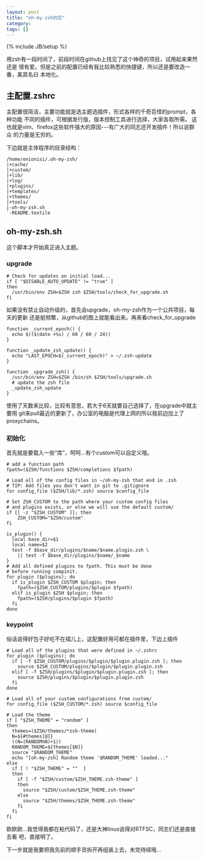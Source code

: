 ```yaml
---
layout: post
title: "oh-my-zsh的芯"
category: 
tags: []
---
```

{% include JB/setup %}

用zsh有一段时间了，前段时间在github上找见了这个神奇的项目，试用起来果然还是
很有爱。但是之前的配置已经有我比较熟悉的快捷键，所以还是要改造一番，美其名曰
本地化。

## 主配置.zshrc

主配置很简洁，主要功能就是选主题选插件，形式各样的千奇百怪的prompt，各种功能
不同的插件，可根据发行版，版本控制工具进行选择，大家各取所需。
这也就是vim、firefox这些软件强大的原因---有广大的同志还开发插件！所以说群众
的力量是无穷的。
                 
下边就是主体程序的目录结构：

	/home/onionisi/.oh-my-zsh/
	|+cache/
	|+custom/
	|+lib/
	|+log/
	|+plugins/
	|+templates/
	|+themes/
	|+tools/
	|-oh-my-zsh.sh
	`-README.textile

## oh-my-zsh.sh

这个脚本才开始真正进入主题。

### upgrade

	# Check for updates on initial load...
	if [ "$DISABLE_AUTO_UPDATE" != "true" ]
	then
	  /usr/bin/env ZSH=$ZSH zsh $ZSH/tools/check_for_upgrade.sh
	fi

如果没有禁止自动升级的，首先会upgrade，oh-my-zsh作为一个公共项目，每天的更新
还是挺频繁，从github的图上就能看出来。再来看check_for_upgrade

	function _current_epoch() {
	  echo $(($(date +%s) / 60 / 60 / 24))
	}
	
	function _update_zsh_update() {
	  echo "LAST_EPOCH=$(_current_epoch)" > ~/.zsh-update
	}
	
	function _upgrade_zsh() {
	  /usr/bin/env ZSH=$ZSH /bin/sh $ZSH/tools/upgrade.sh
	  # update the zsh file
	  _update_zsh_update
	}

使用了天数来比较，比较有意思，若大于6天就要自己选择了，在upgrade中就主要用
git来pull最近的更新了，办公室的电脑是代理上网的所以我前边加上了proxychains。

### 初始化

首先就是要载入一些“库”，呵呵...有个custom可以自定义哦。

	# add a function path
	fpath=($ZSH/functions $ZSH/completions $fpath)
	
	# Load all of the config files in ~/oh-my-zsh that end in .zsh
	# TIP: Add files you don't want in git to .gitignore
	for config_file ($ZSH/lib/*.zsh) source $config_file
	
	# Set ZSH_CUSTOM to the path where your custom config files
	# and plugins exists, or else we will use the default custom/
	if [[ -z "$ZSH_CUSTOM" ]]; then
	    ZSH_CUSTOM="$ZSH/custom"
	fi
	
	is_plugin() {
	  local base_dir=$1
	  local name=$2
	  test -f $base_dir/plugins/$name/$name.plugin.zsh \
	    || test -f $base_dir/plugins/$name/_$name
	}
	# Add all defined plugins to fpath. This must be done
	# before running compinit.
	for plugin ($plugins); do
	  if is_plugin $ZSH_CUSTOM $plugin; then
	    fpath=($ZSH_CUSTOM/plugins/$plugin $fpath)
	  elif is_plugin $ZSH $plugin; then
	    fpath=($ZSH/plugins/$plugin $fpath)
	  fi
	done

### keypoint

俗话说得好包子好吃不在褶儿上，这配置好用可都在插件里，下边上插件


	# Load all of the plugins that were defined in ~/.zshrc
	for plugin ($plugins); do
	  if [ -f $ZSH_CUSTOM/plugins/$plugin/$plugin.plugin.zsh ]; then
	    source $ZSH_CUSTOM/plugins/$plugin/$plugin.plugin.zsh
	  elif [ -f $ZSH/plugins/$plugin/$plugin.plugin.zsh ]; then
	    source $ZSH/plugins/$plugin/$plugin.plugin.zsh
	  fi
	done
	
	# Load all of your custom configurations from custom/
	for config_file ($ZSH_CUSTOM/*.zsh) source $config_file
	
	# Load the theme
	if [ "$ZSH_THEME" = "random" ]
	then
	  themes=($ZSH/themes/*zsh-theme)
	  N=${#themes[@]}
	  ((N=(RANDOM%N)+1))
	  RANDOM_THEME=${themes[$N]}
	  source "$RANDOM_THEME"
	  echo "[oh-my-zsh] Random theme '$RANDOM_THEME' loaded..."
	else
	  if [ ! "$ZSH_THEME" = ""  ]
	  then
	    if [ -f "$ZSH/custom/$ZSH_THEME.zsh-theme" ]
	    then
	      source "$ZSH/custom/$ZSH_THEME.zsh-theme"
	    else
	      source "$ZSH/themes/$ZSH_THEME.zsh-theme"
	    fi
	  fi
	fi

欧欧欧...我觉得我都在粘代码了，还是大神linus说得对RTFSC，同志们还是直接去看
吧，直接明了。

下一步就是我要把我先前的顺手货拆开再组装上去，未完待续哦...

